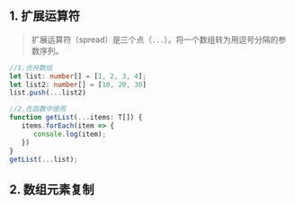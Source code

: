 

## 1. 扩展运算符

> 扩展运算符（spread）是三个点（`...`）。将一个数组转为用逗号分隔的参数序列。

```ts
//1.合并数组
let list: number[] = [1, 2, 3, 4];
let list2: number[] = [10, 20, 30]
list.push(...list2)

//2.在函数中使用
function getList(...items: T[]) {
   items.forEach(item => {
      console.log(item);
   })
}
getList(...list);
```

## 2. 数组元素复制